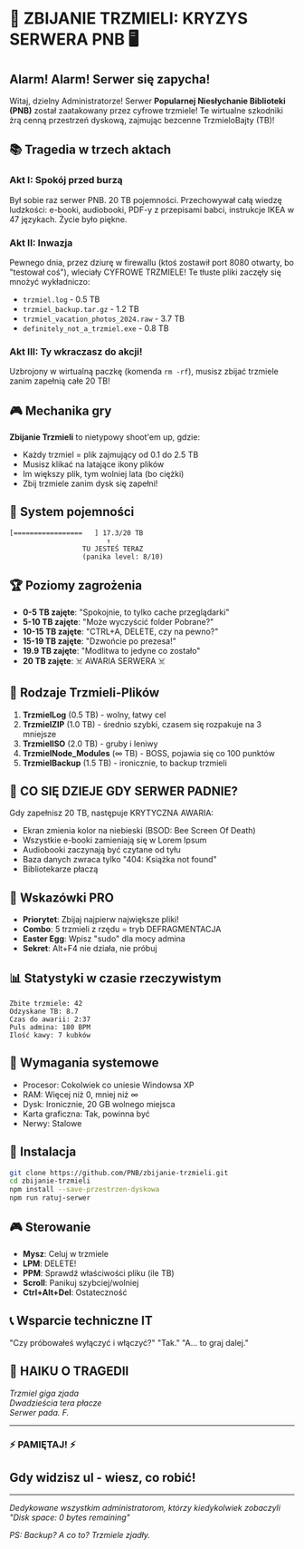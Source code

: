 # 🐝 ZBIJANIE TRZMIELI: KRYZYS SERWERA PNB 🖥️

## Alarm! Alarm! Serwer się zapycha!

Witaj, dzielny Administratorze! Serwer **Popularnej Niesłychanie Biblioteki (PNB)** został zaatakowany przez cyfrowe trzmiele! Te wirtualne szkodniki żrą cenną przestrzeń dyskową, zajmując bezcenne TrzmieloBajty (TB)!

## 📚 Tragedia w trzech aktach

### Akt I: Spokój przed burzą
Był sobie raz serwer PNB. 20 TB pojemności. Przechowywał całą wiedzę ludzkości: e-booki, audiobooki, PDF-y z przepisami babci, instrukcje IKEA w 47 językach. Życie było piękne.

### Akt II: Inwazja
Pewnego dnia, przez dziurę w firewallu (ktoś zostawił port 8080 otwarty, bo "testował coś"), wleciały CYFROWE TRZMIELE! Te tłuste pliki zaczęły się mnożyć wykładniczo:
- `trzmiel.log` - 0.5 TB
- `trzmiel_backup.tar.gz` - 1.2 TB  
- `trzmiel_vacation_photos_2024.raw` - 3.7 TB
- `definitely_not_a_trzmiel.exe` - 0.8 TB

### Akt III: Ty wkraczasz do akcji!
Uzbrojony w wirtualną paczkę (komenda `rm -rf`), musisz zbijać trzmiele zanim zapełnią całe 20 TB!

## 🎮 Mechanika gry

**Zbijanie Trzmieli** to nietypowy shoot'em up, gdzie:
- Każdy trzmiel = plik zajmujący od 0.1 do 2.5 TB
- Musisz klikać na latające ikony plików
- Im większy plik, tym wolniej lata (bo ciężki)
- Zbij trzmiele zanim dysk się zapełni!

## 💾 System pojemności

```
[=================   ] 17.3/20 TB
                        ↑
                  TU JESTEŚ TERAZ
                  (panika level: 8/10)
```

## 🏆 Poziomy zagrożenia

- **0-5 TB zajęte**: "Spokojnie, to tylko cache przeglądarki"
- **5-10 TB zajęte**: "Może wyczyścić folder Pobrane?"
- **10-15 TB zajęte**: "CTRL+A, DELETE, czy na pewno?"
- **15-19 TB zajęte**: "Dzwońcie po prezesa!"
- **19.9 TB zajęte**: "Modlitwa to jedyne co zostało"
- **20 TB zajęte**: ☠️ AWARIA SERWERA ☠️

## 🐝 Rodzaje Trzmieli-Plików

1. **TrzmielLog** (0.5 TB) - wolny, łatwy cel
2. **TrzmielZIP** (1.0 TB) - średnio szybki, czasem się rozpakuje na 3 mniejsze
3. **TrzmielISO** (2.0 TB) - gruby i leniwy
4. **TrzmielNode_Modules** (∞ TB) - BOSS, pojawia się co 100 punktów
5. **TrzmielBackup** (1.5 TB) - ironicznie, to backup trzmieli

## 🚨 CO SIĘ DZIEJE GDY SERWER PADNIE?

Gdy zapełnisz 20 TB, następuje KRYTYCZNA AWARIA:
- Ekran zmienia kolor na niebieski (BSOD: Bee Screen Of Death)
- Wszystkie e-booki zamieniają się w Lorem Ipsum
- Audiobooki zaczynają być czytane od tyłu
- Baza danych zwraca tylko "404: Książka not found"
- Bibliotekarze płaczą

## 🎯 Wskazówki PRO

- **Priorytet**: Zbijaj najpierw największe pliki!
- **Combo**: 5 trzmieli z rzędu = tryb DEFRAGMENTACJA
- **Easter Egg**: Wpisz "sudo" dla mocy admina
- **Sekret**: Alt+F4 nie działa, nie próbuj

## 📊 Statystyki w czasie rzeczywistym

```
Zbite trzmiele: 42
Odzyskane TB: 8.7
Czas do awarii: 2:37
Puls admina: 180 BPM
Ilość kawy: 7 kubków
```

## 🔧 Wymagania systemowe

- Procesor: Cokolwiek co uniesie Windowsa XP
- RAM: Więcej niż 0, mniej niż ∞
- Dysk: Ironicznie, 20 GB wolnego miejsca
- Karta graficzna: Tak, powinna być
- Nerwy: Stalowe

## 📜 Instalacja

```bash
git clone https://github.com/PNB/zbijanie-trzmieli.git
cd zbijanie-trzmieli
npm install --save-przestrzen-dyskowa
npm run ratuj-serwer
```

## 🎮 Sterowanie

- **Mysz**: Celuj w trzmiele
- **LPM**: DELETE!
- **PPM**: Sprawdź właściwości pliku (ile TB)
- **Scroll**: Panikuj szybciej/wolniej
- **Ctrl+Alt+Del**: Ostateczność

## 📞 Wsparcie techniczne IT

"Czy próbowałeś wyłączyć i włączyć?"
"Tak."
"A... to graj dalej."

## 🗾 HAIKU O TRAGEDII

*Trzmiel giga zjada*  
*Dwadzieścia tera płacze*  
*Serwer pada. F.*

---

### ⚡ PAMIĘTAJ! ⚡

## **Gdy widzisz ul - wiesz, co robić!**

---

*Dedykowane wszystkim administratorom, którzy kiedykolwiek zobaczyli "Disk space: 0 bytes remaining"*

*PS: Backup? A co to? Trzmiele zjadły.*